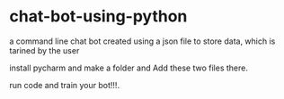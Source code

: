 # chat-bot-using-python
a command line chat bot created using a json file to store data, which is  tarined by the user


install pycharm and make a folder and Add these two files there.

run code and train your bot!!!.
